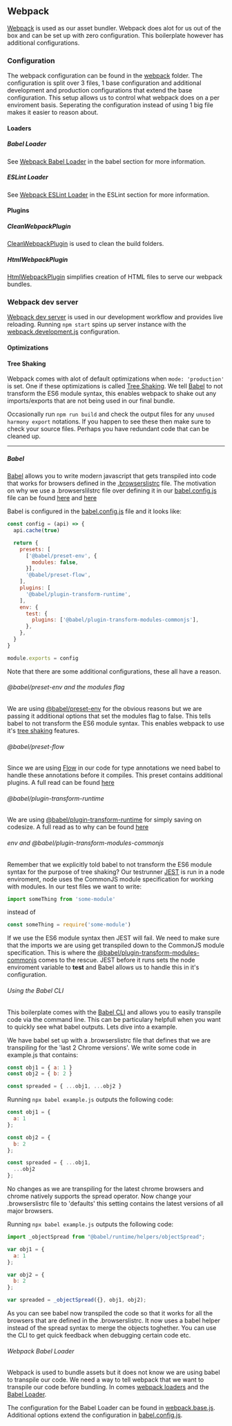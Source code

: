 ## Webpack
[Webpack](https://webpack.js.org/) is used as our asset bundler. Webpack does alot for us out of the box and can be set up with zero configuration. This boilerplate however has additional configurations.

### Configuration
The webpack configuration can be found in the [webpack](webpack) folder. The configuration is split over 3 files, 1 base configuration and additional development and production configurations that extend the base configuration. This setup allows us to control what webpack does on a per enviroment basis. Seperating the configuration instead of using 1 big file makes it easier to reason about.

#### Loaders

##### Babel Loader
See [Webpack Babel Loader](#webpack-babel-loader) in the babel section for more information.

##### ESLint Loader
See [Webpack ESLint Loader](#webpack-eslint-loader) in the ESLint section for more information.

#### Plugins

##### CleanWebpackPlugin
[CleanWebpackPlugin](https://github.com/johnagan/clean-webpack-plugin) is used to clean the build folders.

##### HtmlWebpackPlugin
[HtmlWebpackPlugin](https://github.com/jantimon/html-webpack-plugin) simplifies creation of HTML files to serve our webpack bundles.

### Webpack dev server
[Webpack dev server](https://github.com/webpack/webpack-dev-server) is used in our development workflow and provides live reloading. Running `npm start` spins up server instance with the [webpack.development.js](webpack.development.js) configuration.

#### Optimizations

#### Tree Shaking
Webpack comes with alot of default optimizations when `mode: 'production'` is set. One if these optimizations is called [Tree Shaking](https://webpack.js.org/guides/tree-shaking/). We tell [Babel](#babel) to not transform the ES6 module syntax, this enables webpack to shake out any imports/exports that are not being used in our final bundle.

Occasionally run `npm run build` and check the output files for any `unused harmony export` notations. If you happen to see these then make sure to check your source files. Perhaps you have redundant code that can be cleaned up.

---

##### Babel
[Babel](https://babeljs.io/) allows you to write modern javascript that gets transpiled into code that works for browsers defined in the [.browserslistrc](.browserslistrc) file. The motivation on why we use a .browserslilstrc file over defining it in our [babel.config.js](babel.config.js) file can be found [here](https://github.com/browserslist/browserslist) and [here](https://babeljs.io/docs/en/babel-preset-env#browserslist-integration)

Babel is configured in the [babel.config.js](babel.config.js) file and it looks like:

```javascript
const config = (api) => {
  api.cache(true)

  return {
    presets: [
      ['@babel/preset-env', {
        modules: false,
      }],
      '@babel/preset-flow',
    ],
    plugins: [
      '@babel/plugin-transform-runtime',
    ],
    env: {
      test: {
        plugins: ['@babel/plugin-transform-modules-commonjs'],
      },
    },
  }
}

module.exports = config
```

Note that there are some additional configurations, these all have a reason.

###### @babel/preset-env and the modules flag
We are using [@babel/preset-env](https://babeljs.io/docs/en/babel-preset-env) for the obvious reasons but we are passing it additional options that set the modules flag to false. This tells babel to not transform the ES6 module syntax. This enables webpack to use it's [tree shaking](https://webpack.js.org/guides/tree-shaking/) features.

###### @babel/preset-flow
Since we are using [Flow]() in our code for type annotations we need babel to handle these annotations before it compiles. This preset contains additional plugins. A full read can be found [here](https://babeljs.io/docs/en/babel-preset-flow)

###### @babel/plugin-transform-runtime
We are using [@babel/plugin-transform-runtime](https://babeljs.io/docs/en/babel-plugin-transform-runtime) for simply saving on codesize. A full read as to why can be found [here](https://babeljs.io/docs/en/babel-plugin-transform-runtime#why)

###### env and @babel/plugin-transform-modules-commonjs
Remember that we explicitly told babel to not transform the ES6 module syntax for the purpose of tree shaking? Our testrunner [JEST]() is run in a node enviroment, node uses the CommonJS module specification for working with modules. In our test files we want to write:

```javascript
import someThing from 'some-module'
```

instead of

```javascript
const someThing = require('some-module')
```

If we use the ES6 module syntax then JEST will fail. We need to make sure that the imports we are using get transpiled down to the CommonJS module specification. This is where the [@babel/plugin-transform-modules-commonjs](https://babeljs.io/docs/en/babel-plugin-transform-modules-commonjs) comes to the rescue. JEST before it runs sets the node enviroment variable to **test** and Babel allows us to handle this in it's configuration.

###### Using the Babel CLI
This boilerplate comes with the [Babel CLI](https://babeljs.io/docs/en/babel-cli) and allows you to easily transpile code via the command line. This can be particulary helpfull when you want to quickly see what babel outputs. Lets dive into a example.

We have babel set up with a .browserslistrc file that defines that we are transpiling for the 'last 2 Chrome versions'. We write some code in example.js that contains:

```javascript
const obj1 = { a: 1 }
const obj2 = { b: 2 }

const spreaded = { ...obj1, ...obj2 }
```

Running `npx babel example.js` outputs the following code:

```javascript
const obj1 = {
  a: 1
};

const obj2 = {
  b: 2
};

const spreaded = { ...obj1,
  ...obj2
};
```

No changes as we are transpiling for the latest chrome browsers and chrome natively supports the spread operator. Now change your .browserslistrc file to 'defaults' this setting contains the latest versions of all major browsers.

Running `npx babel example.js` outputs the following code:

```javascript
import _objectSpread from "@babel/runtime/helpers/objectSpread";

var obj1 = {
  a: 1
};

var obj2 = {
  b: 2
};

var spreaded = _objectSpread({}, obj1, obj2);
```

As you can see babel now transpiled the code so that it works for all the browsers that are defined in the .browserslistrc. It now uses a babel helper instead of the spread syntax to merge the objects toghether. You can use the CLI to get quick feedback when debugging certain code etc.

###### Webpack Babel Loader
Webpack is used to bundle assets but it does not know we are using babel to transpile our code. We need a way to tell webpack that we want to transpile our code before bundling. In comes [webpack loaders](https://webpack.js.org/loaders/) and the [Babel Loader](https://github.com/babel/babel-loader).

The configuration for the Babel Loader can be found in [webpack.base.js](webpack/webpack.base.js). Additional options extend the configuration in [babel.config.js](babel.config.js).